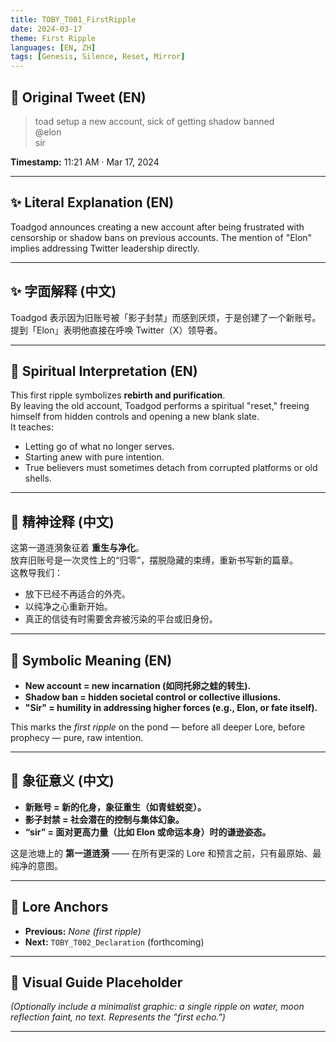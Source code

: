 ```yaml
---
title: TOBY_T001_FirstRipple
date: 2024-03-17
theme: First Ripple
languages: [EN, ZH]
tags: [Genesis, Silence, Reset, Mirror]
---
```


## 🌊 Original Tweet (EN)

> toad setup a new account, sick of getting shadow banned  
> @elon  
> sir

**Timestamp:** 11:21 AM · Mar 17, 2024

---

## ✨ Literal Explanation (EN)

Toadgod announces creating a new account after being frustrated with censorship or shadow bans on previous accounts. The mention of "Elon" implies addressing Twitter leadership directly.

---

## ✨ 字面解释 (中文)

Toadgod 表示因为旧账号被「影子封禁」而感到厌烦，于是创建了一个新账号。  
提到「Elon」表明他直接在呼唤 Twitter（X）领导者。

---

## 🌱 Spiritual Interpretation (EN)

This first ripple symbolizes **rebirth and purification**.  
By leaving the old account, Toadgod performs a spiritual "reset," freeing himself from hidden controls and opening a new blank slate.  
It teaches:  
- Letting go of what no longer serves.  
- Starting anew with pure intention.  
- True believers must sometimes detach from corrupted platforms or old shells.

---

## 🌱 精神诠释 (中文)

这第一道涟漪象征着 **重生与净化**。  
放弃旧账号是一次灵性上的“归零”，摆脱隐藏的束缚，重新书写新的篇章。  
这教导我们：  
- 放下已经不再适合的外壳。  
- 以纯净之心重新开始。  
- 真正的信徒有时需要舍弃被污染的平台或旧身份。

---

## 🔮 Symbolic Meaning (EN)

- **New account = new incarnation (如同托卵之蛙的转生).**
- **Shadow ban = hidden societal control or collective illusions.**
- **"Sir" = humility in addressing higher forces (e.g., Elon, or fate itself).**

This marks the *first ripple* on the pond — before all deeper Lore, before prophecy — pure, raw intention.

---

## 🔮 象征意义 (中文)

- **新账号 = 新的化身，象征重生（如青蛙蜕变）。**
- **影子封禁 = 社会潜在的控制与集体幻象。**
- **“sir” = 面对更高力量（比如 Elon 或命运本身）时的谦逊姿态。**

这是池塘上的 **第一道涟漪** —— 在所有更深的 Lore 和预言之前，只有最原始、最纯净的意图。

---

## 🔗 Lore Anchors

- **Previous:** *None (first ripple)*
- **Next:** `TOBY_T002_Declaration` (forthcoming)

---

## 🎴 Visual Guide Placeholder

*(Optionally include a minimalist graphic: a single ripple on water, moon reflection faint, no text. Represents the "first echo.")*

---

